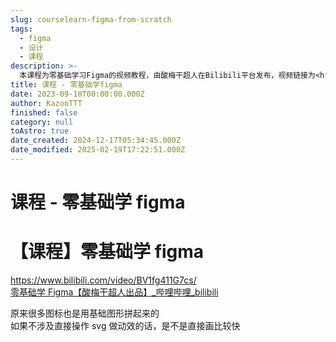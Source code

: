 ```yaml
---
slug: courselearn-figma-from-scratch
tags:
  - figma
  - 设计
  - 课程
description: >-
  本课程为零基础学习Figma的视频教程，由酸梅干超人在Bilibili平台发布，视频链接为<https://www.bilibili.com/video/BV1fg411G7cs/>。课程内容包括图标设计的基础知识，讲解了图标如何通过基础图形组合而成。此外，还探讨了在不涉及直接操作SVG制作动态效果的情况下，直接绘制图标可能更为快捷。
title: 课程 - 零基础学figma
date: 2023-09-10T00:00:00.000Z
author: KazooTTT
finished: false
category: null
toAstro: true
date_created: 2024-12-17T05:34:45.000Z
date_modified: 2025-02-19T17:22:51.000Z
---
```


# 课程 - 零基础学 figma

# 【课程】零基础学 figma

<https://www.bilibili.com/video/BV1fg411G7cs/>  
[零基础学 Figma【酸梅干超人出品】\_哔哩哔哩\_bilibili](<https://www.bilibili.com/video/BV1fg411G7cs/>)

原来很多图标也是用基础图形拼起来的  
如果不涉及直接操作 svg 做动效的话，是不是直接画比较快
